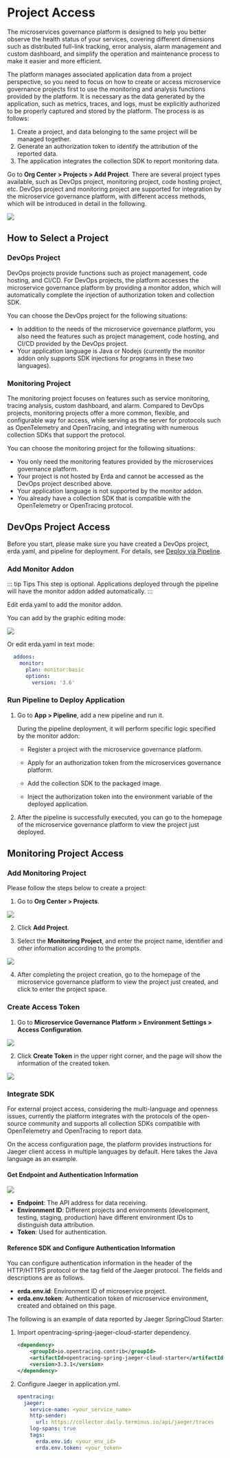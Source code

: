 # Project Access

The microservices governance platform is designed to help you better observe the health status of your services, covering different dimensions such as distributed full-link tracking, error analysis, alarm management and custom dashboard, and simplify the operation and maintenance process to make it easier and more efficient.

The platform manages associated application data from a project perspective, so you need to focus on how to create or access microservice governance projects first to use the monitoring and analysis functions provided by the platform. It is necessary as the data generated by the application, such as metrics, traces, and logs, must be explicitly authorized to be properly captured and stored by the platform. The process is as follows:

1. Create a project, and data belonging to the same project will be managed together.
2. Generate an authorization token to identify the attribution of the reported data.
3. The application integrates the collection SDK to report monitoring data.

Go to **Org Center > Projects > Add Project**. There are several project types available, such as DevOps project, monitoring project, code hosting project, etc. DevOps project and monitoring project are supported for integration by the microservice governance platform, with different access methods, which will be introduced in detail in the following.

![](http://terminus-paas.oss-cn-hangzhou.aliyuncs.com/paas-doc/2022/03/17/b4cfec75-fc59-4e26-a6b5-ca5eb46cef4b.png)


## How to Select a Project

### DevOps Project

DevOps projects provide functions such as project management, code hosting, and CI/CD. For DevOps projects, the platform accesses the microservice governance platform by providing a monitor addon, which will automatically complete the injection of authorization token and collection SDK.

You can choose the DevOps project for the following situations:

- In addition to the needs of the microservice governance platform, you also need the features such as project management, code hosting, and CI/CD provided by the DevOps project.
- Your application language is Java or Nodejs (currently the monitor addon only supports SDK injections for programs in these two languages).

### Monitoring Project

The monitoring project focuses on features such as service monitoring, tracing analysis, custom dashboard, and alarm. Compared to DevOps projects, monitoring projects offer a more common, flexible, and configurable way for access, while serving as the server for protocols such as OpenTelemetry and OpenTracing, and integrating with numerous collection SDKs that support the protocol.

You can choose the monitoring project for the following situations:

- You only need the monitoring features provided by the microservices governance platform.
- Your project is not hosted by Erda and cannot be accessed as the DevOps project described above.
- Your application language is not supported by the monitor addon.
- You already have a collection SDK that is compatible with the OpenTelemetry or OpenTracing protocol.

## DevOps Project Access

Before you start, please make sure you have created a DevOps project, erda.yaml, and pipeline for deployment. For details, see [Deploy via Pipeline](../../../dop/guides/deploy/deploy-by-cicd-pipeline).

### Add Monitor Addon

::: tip Tips
This step is optional. Applications deployed through the pipeline will have the monitor addon added automatically.
:::

Edit erda.yaml to add the monitor addon.

You can add by the graphic editing mode:

![](http://terminus-paas.oss-cn-hangzhou.aliyuncs.com/paas-doc/2022/03/17/3cda3da3-f0f3-4773-961a-9882da381978.png)

Or edit erda.yaml in text mode:

```yaml
  addons:
    monitor:
      plan: monitor:basic
      options:
        version: '3.6'
```

### Run Pipeline to Deploy Application

1. Go to **App > Pipeline**, add a new pipeline and run it.

   During the pipeline deployment, it will perform specific logic specified by the monitor addon:

   - Register a project with the microservice governance platform.

   - Apply for an authorization token from the microservices governance platform.

   - Add the collection SDK to the packaged image.

   - Inject the authorization token into the environment variable of the deployed application.


2. After the pipeline is successfully executed, you can go to the homepage of the microservice governance platform to view the project just deployed.


## Monitoring Project Access

### Add Monitoring Project

Please follow the steps below to create a project:

1. Go to **Org Center > Projects**.


![](http://terminus-paas.oss-cn-hangzhou.aliyuncs.com/paas-doc/2022/03/17/6708136b-6071-4c62-aa83-aaac2e1eae43.png)

2. Click **Add Project**.

3. Select the **Monitoring Project**, and enter the project name, identifier and other information according to the prompts.

![](http://terminus-paas.oss-cn-hangzhou.aliyuncs.com/paas-doc/2022/03/17/b4cfec75-fc59-4e26-a6b5-ca5eb46cef4b.png)

4. After completing the project creation, go to the homepage of the microservice governance platform to view the project just created, and click to enter the project space.

### Create Access Token

1. Go to **Microservice Governance Platform > Environment Settings > Access Configuration**.

![](http://terminus-paas.oss-cn-hangzhou.aliyuncs.com/paas-doc/2022/03/17/47bf7148-9fc8-4ea4-b309-aac648f5fb4b.png)

2. Click **Create Token** in the upper right corner, and the page will show the information of the created token.

![](http://terminus-paas.oss-cn-hangzhou.aliyuncs.com/paas-doc/2022/03/17/5fb3e667-2ff0-4f36-995a-a45546ffd147.png)

### Integrate SDK

For external project access, considering the multi-language and openness issues, currently the platform integrates with the protocols of the open-source community and supports all collection SDKs compatible with OpenTelemetry and OpenTracing to report data.

On the access configuration page, the platform provides instructions for Jaeger client access in multiple languages by default. Here takes the Java language as an example.

#### Get Endpoint and Authentication Information

![](http://terminus-paas.oss-cn-hangzhou.aliyuncs.com/paas-doc/2022/03/17/67ecfada-c0b6-44c7-9110-342dcbb0f9a3.png)

- **Endpoint**: The API address for data receiving.
- **Environment ID**: Different projects and environments (development, testing, staging, production) have different environment IDs to distinguish data attribution.
- **Token**: Used for authentication.

#### Reference SDK and Configure Authentication Information

You can configure authentication information in the header of the HTTP/HTTPS protocol or the tag field of the Jaeger protocol. The fields and descriptions are as follows.

- **erda.env.id**: Environment ID of microservice project.
- **erda.env.token**: Authentication token of microservice environment, created and obtained on this page.

The following is an example of data reported by Jaeger SpringCloud Starter:

1. Import opentracing-spring-jaeger-cloud-starter dependency.

   ```xml
   <dependency>
       <groupId>io.opentracing.contrib</groupId>
       <artifactId>opentracing-spring-jaeger-cloud-starter</artifactId>
       <version>3.3.1</version>
   </dependency>
   ```

2. Configure Jaeger in application.yml.

   ```yaml
   opentracing:
     jaeger:
       service-name: <your_service_name>
       http-sender:
         url: https://collector.daily.terminus.io/api/jaeger/traces
       log-spans: true
       tags:
         erda.env.id: <your_env_id>
         erda.env.token: <your_token>
   ```

